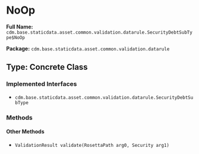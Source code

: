 # NoOp

**Full Name:** `cdm.base.staticdata.asset.common.validation.datarule.SecurityDebtSubType$NoOp`

**Package:** `cdm.base.staticdata.asset.common.validation.datarule`

## Type: Concrete Class

### Implemented Interfaces

- `cdm.base.staticdata.asset.common.validation.datarule.SecurityDebtSubType`

### Methods

#### Other Methods

- `ValidationResult validate(RosettaPath arg0, Security arg1)`

